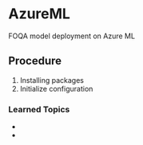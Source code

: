 # AzureML

FOQA model deployment on Azure ML

## Procedure

1. Installing packages
2. Initialize configuration

### Learned Topics
-
-
